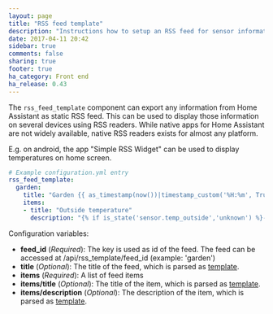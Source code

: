 ```yaml
---
layout: page
title: "RSS feed template"
description: "Instructions how to setup an RSS feed for sensor information and other."
date: 2017-04-11 20:42
sidebar: true
comments: false
sharing: true
footer: true
ha_category: Front end
ha_release: 0.43
---
```


The `rss_feed_template` component can export any information from Home Assistant as static RSS feed. This can be used to display those information on several devices using RSS readers. While native apps for Home Assistant are not widely available, native RSS readers exists for almost any platform.

E.g. on android, the app "Simple RSS Widget" can be used to display temperatures on home screen.


```yaml
# Example configuration.yml entry
rss_feed_template:
  garden:
    title: "Garden {{ as_timestamp(now())|timestamp_custom('%H:%m', True) }}"
    items:
    - title: "Outside temperature"
      description: "{% if is_state('sensor.temp_outside','unknown') %}---{% else %}{{states.sensor.temp_outside.state}} °C{% endif %}"
```

Configuration variables:

- **feed_id** (*Required*): The key is used as id of the feed. The feed can be accessed at /api/rss_template/feed_id (example: 'garden')
- **title** (*Optional*): The title of the feed, which is parsed as [template](/topics/templating/).
- **items** (*Required*): A list of feed items
- **items/title** (*Optional*): The title of the item, which is parsed as [template](/topics/templating/).
- **items/description** (*Optional*): The description of the item, which is parsed as [template](/topics/templating/).
